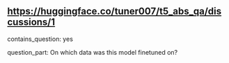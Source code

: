## https://huggingface.co/tuner007/t5_abs_qa/discussions/1

contains_question: yes

question_part: On which data was this model finetuned on?